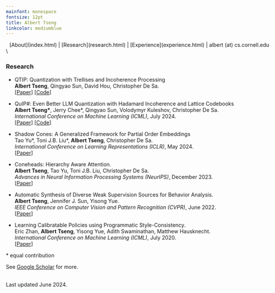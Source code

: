 ```yaml
---
mainfont: monospace
fontsize: 12pt
title: Albert Tseng
linkcolor: mediumblue
---
```


<style>
body { max-width: 720px !important; }
tbody {
    border-top: none;
    border-bottom: none;
}
header { height:0px;}
</style>

<center>
[About](index.html) | [Research](research.html) | [Experience](experience.html) | albert (at) cs.cornell.edu
</center>
\

### Research

- QTIP: Quantization with Trellises and Incoherence Processing  
  **Albert Tseng**, Qingyao Sun, David Hou, Christopher De Sa.  
  [[Paper](https://arxiv.org/abs/2406.11235)] [[Code](https://github.com/Cornell-RelaxML/qtip)]
  
- QuIP#: Even Better LLM Quantization with Hadamard Incoherence and Lattice Codebooks  
  **Albert Tseng\***, Jerry Chee\*, Qingyao Sun, Volodymyr Kuleshov, Christopher De Sa.  
  *International Conference on Machine Learning (ICML)*, July 2024.  
  [[Paper](https://arxiv.org/abs/2402.04396)] [[Code](https://github.com/Cornell-RelaxML/quip-sharp)]

- Shadow Cones: A Generalized Framework for Partial Order Embeddings  
  Tao Yu\*, Toni J.B. Liu\*, **Albert Tseng**, Christopher De Sa.  
  *International Conference on Learning Representations (ICLR)*, May 2024.  
  [[Paper](https://arxiv.org/abs/2305.15215)]

- Coneheads: Hierarchy Aware Attention.  
  **Albert Tseng**, Tao Yu, Toni J.B. Liu, Christopher De Sa.  
  *Advances in Neural Information Processing Systems (NeurIPS)*, December 2023.  
  [[Paper](https://arxiv.org/abs/2306.00392)]
  
- Automatic Synthesis of Diverse Weak Supervision Sources for Behavior Analysis.  
  **Albert Tseng**, Jennifer J. Sun, Yisong Yue.  
  *IEEE Conference on Computer Vision and Pattern Recognition (CVPR)*, June 2022.  
  [[Paper](https://arxiv.org/abs/2111.15186)]
  
- Learning Calibratable Policies using Programmatic Style-Consistency.  
  Eric Zhan, **Albert Tseng**, Yisong Yue, Adith Swaminathan, Matthew Hausknecht.  
  *International Conference on Machine Learning (ICML)*, July 2020.  
  [[Paper](https://arxiv.org/abs/1910.01179)]

\* equal contribution

See [Google Scholar](https://scholar.google.com/citations?hl=en&user=xGo0C5UAAAAJ) for more.

\
Last updated June 2024.